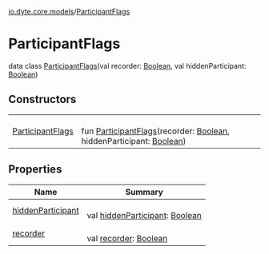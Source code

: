[io.dyte.core.models](../index.md)/[ParticipantFlags](index.md)

# ParticipantFlags


data class [ParticipantFlags](index.md)(val recorder: [Boolean](https://kotlinlang.org/api/latest/jvm/stdlib/kotlin/-boolean/index.html), val hiddenParticipant: [Boolean](https://kotlinlang.org/api/latest/jvm/stdlib/kotlin/-boolean/index.html))

## Constructors

| | |
|---|---|
| [ParticipantFlags](-participant-flags.md) | <br/>fun [ParticipantFlags](-participant-flags.md)(recorder: [Boolean](https://kotlinlang.org/api/latest/jvm/stdlib/kotlin/-boolean/index.html), hiddenParticipant: [Boolean](https://kotlinlang.org/api/latest/jvm/stdlib/kotlin/-boolean/index.html)) |

## Properties

| Name | Summary |
|---|---|
| [hiddenParticipant](hidden-participant.md) | <br/>val [hiddenParticipant](hidden-participant.md): [Boolean](https://kotlinlang.org/api/latest/jvm/stdlib/kotlin/-boolean/index.html) |
| [recorder](recorder.md) | <br/>val [recorder](recorder.md): [Boolean](https://kotlinlang.org/api/latest/jvm/stdlib/kotlin/-boolean/index.html) |
